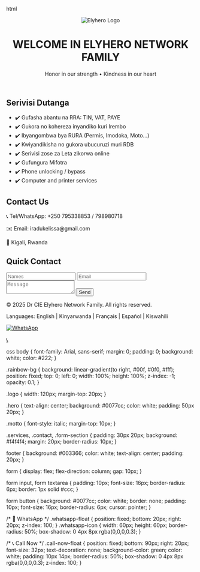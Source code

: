 html <!DOCTYPE html>
<html lang="en">
<head>
  <meta charset="UTF-8" />
  <meta name="viewport" content="width=device-width, initial-scale=1.0"/>
  <title>Dr CIE Elyhero Network Family</title>
  <link rel="stylesheet" href="style.css" />
</head>
<body>

  <!-- 🌈 Background -->
  <div class="rainbow-bg"></div>

  <!-- 🖼️ Logo & Hero -->
  <header class="hero">
    <img src="logo.png" alt="Elyhero Logo" class="logo" />
    <h1>WELCOME IN ELYHERO NETWORK FAMILY</h1>
    <p class="motto">Honor in our strength • Kindness in our heart</p>
  </header>

  <!-- ✅ Services -->
  <section class="services">
    <h2>Serivisi Dutanga</h2>
    <ul>
      <li>✔️ Gufasha abantu na RRA: TIN, VAT, PAYE</li>
      <li>✔️ Gukora no kohereza inyandiko kuri Irembo</li>
      <li>✔️ Ibyangombwa bya RURA (Permis, Imodoka, Moto...)</li>
      <li>✔️ Kwiyandikisha no gukora ubucuruzi muri RDB</li>
      <li>✔️ Serivisi zose za Leta zikorwa online</li>
      <li>✔️ Gufungura Mifotra</li>
      <li>✔️ Phone unlocking / bypass</li>
      <li>✔️ Computer and printer services</li>
    </ul>
  </section>

  <!-- 📞 Contact Section -->
  <section class="contact">
    <h2>Contact Us</h2>
    <p>📞 Tel/WhatsApp: +250 795338853 / 798980718</p>
    <p>✉️ Email: iradukelissa@gmail.com</p>
    <p>📍 Kigali, Rwanda</p>
  </section>

  <!-- 📩 Quick Contact Form -->
  <section class="form-section">
    <h2>Quick Contact</h2>
    <form action="#" method="post">
      <input type="text" placeholder="Names" required />
      <input type="email" placeholder="Email" required />
      <textarea placeholder="Message" required></textarea>
      <button type="submit">Send</button>
    </form>
  </section>

  <!-- ✅ Footer -->
  <footer>
    <p>&copy; 2025 Dr CIE Elyhero Network Family. All rights reserved.</p>
    <p>Languages: English | Kinyarwanda | Français | Español | Kiswahili</p>
  </footer>

  <!-- 💬 WhatsApp Chat Bubble -->
  <a href="https://wa.me/250795338853" class="whatsapp-float" target="_blank" title="Chat on WhatsApp">
    <img src="https://upload.wikimedia.org/wikipedia/commons/6/6b/WhatsApp.svg" alt="WhatsApp" class="whatsapp-icon" />
  </a>

  <!-- 📞 Call Now Button -->
  <a href="tel:+250795338853" class="call-now-float" title="Call us now">📞</a>

</body>
</html>
css body {
  font-family: Arial, sans-serif;
  margin: 0;
  padding: 0;
  background: white;
  color: #222;
}

.rainbow-bg {
  background: linear-gradient(to right, #00f, #0f0, #fff);
  position: fixed;
  top: 0;
  left: 0;
  width: 100%;
  height: 100%;
  z-index: -1;
  opacity: 0.1;
}

.logo {
  width: 120px;
  margin-top: 20px;
}

.hero {
  text-align: center;
  background: #0077cc;
  color: white;
  padding: 50px 20px;
}

.motto {
  font-style: italic;
  margin-top: 10px;
}

.services, .contact, .form-section {
  padding: 30px 20px;
  background: #f4f4f4;
  margin: 20px;
  border-radius: 10px;
}

footer {
  background: #003366;
  color: white;
  text-align: center;
  padding: 20px;
}

form {
  display: flex;
  flex-direction: column;
  gap: 10px;
}

form input, form textarea {
  padding: 10px;
  font-size: 16px;
  border-radius: 6px;
  border: 1px solid #ccc;
}

form button {
  background: #0077cc;
  color: white;
  border: none;
  padding: 10px;
  font-size: 16px;
  border-radius: 6px;
  cursor: pointer;
}

/* 💬 WhatsApp */
.whatsapp-float {
  position: fixed;
  bottom: 20px;
  right: 20px;
  z-index: 100;
}
.whatsapp-icon {
  width: 60px;
  height: 60px;
  border-radius: 50%;
  box-shadow: 0 4px 8px rgba(0,0,0,0.3);
}

/* 📞 Call Now */
.call-now-float {
  position: fixed;
  bottom: 90px;
  right: 20px;
  font-size: 32px;
  text-decoration: none;
  background-color: green;
  color: white;
  padding: 10px 14px;
  border-radius: 50%;
  box-shadow: 0 4px 8px rgba(0,0,0,0.3);
  z-index: 100;
}
